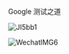  Google 测试之道
 
 ![JI5bb1](https://gitee.com/chasays/mdPic/raw/master/uPic/JI5bb1.jpg)

 ![WechatIMG6](https://gitee.com/chasays/mdPic/raw/master/uPic/WechatIMG6.jpeg)
